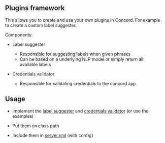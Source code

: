 ## Plugins framework

This allows you to create and use your own plugins in Concord.
For example to create a custom label suggester.

Components: 

* Label suggester
  * Responsible for suggesting labels when given phrases
  * Can be based on a underlying NLP model or simply return all available labels
  
* Credentials validator
  * Responsible for validating credentials to the concord app

## Usage

* Implement the [label suggester](src/main/java/com/rabidgremlin/concord/plugin/LabelSuggester.java) and [credentials validator](src/main/java/com/rabidgremlin/concord/plugin/CredentialsValidator.java) (or use the examples)

* Put them on class path
* Include them in [server.yml](../server/src/main/yml/server.yml) (with config)